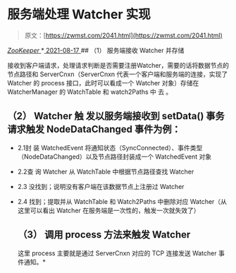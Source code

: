 <!--yml
category: 未分类
date: 0001-01-01 00:00:00
-->

# 服务端处理 Watcher 实现

> 原文：[https://zwmst.com/2041.html](https://zwmst.com/2041.html)

   [ *ZooKeeper* ](https://zwmst.com/zookeeper)*[ <time datetime="2021-08-17T11:18:20+08:00"> 2021-08-17 </time> ](https://zwmst.com/2041.html)  ## （1） 服务端接收 Watcher 并存储

接收到客户端请求，处理请求判断是否需要注册Watcher，需要的话将数据节点的节点路径和 ServerCnxn（ServerCnxn 代表一个客户端和服务端的连接，实现了 Watcher 的 process 接口，此时可以看成一个 Watcher 对象）存储在WatcherManager 的 WatchTable 和 watch2Paths 中 去 。

## （2） Watcher 触 发以服务端接收到 setData() 事务请求触发 NodeDataChanged 事件为例：

*   2.1封 装 WatchedEvent
    将通知状态（SyncConnected）、事件类型（NodeDataChanged）以及节点路径封装成一个 WatchedEvent 对象
*   2.2查 询 Watcher
    从 WatchTable 中根据节点路径查找 Watcher
*   2.3 没找到；说明没有客户端在该数据节点上注册过 Watcher
*   2.4 找到；提取并从 WatchTable 和 Watch2Paths 中删除对应 Watcher（从这里可以看出 Watcher 在服务端是一次性的，触发一次就失效了）

    ## （3） 调用 process 方法来触发 Watcher

    这里 process 主要就是通过 ServerCnxn 对应的 TCP 连接发送 Watcher 事件通知。*